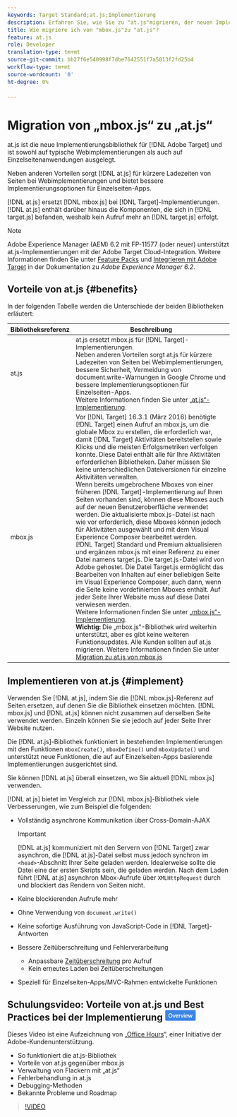 ```yaml
---
keywords: Target Standard;at.js;Implementierung
description: Erfahren Sie, wie Sie zu "at.js"migrieren, der neuen Implementierungsbibliothek für Adobe Target, die sowohl für typische Webimplementierungen als auch für Einzelseitenanwendungen (SPA) entwickelt wurde.
title: Wie migriere ich von "mbox.js"zu "at.js"?
feature: at.js
role: Developer
translation-type: tm+mt
source-git-commit: bb27f6e540998f7dbe7642551f7a5013f2fd25b4
workflow-type: tm+mt
source-wordcount: '0'
ht-degree: 0%

---
```



# Migration von „mbox.js“ zu „at.js“

at.js ist die neue Implementierungsbibliothek für [!DNL Adobe Target] und ist sowohl auf typische Webimplementierungen als auch auf Einzelseitenanwendungen ausgelegt.

Neben anderen Vorteilen sorgt [!DNL at.js] für kürzere Ladezeiten von Seiten bei Webimplementierungen und bietet bessere Implementierungsoptionen für Einzelseiten-Apps.

[!DNL at.js] ersetzt [!DNL mbox.js] bei [!DNL Target]-Implementierungen. [!DNL at.js] enthält darüber hinaus die Komponenten, die sich in [!DNL target.js] befanden, weshalb kein Aufruf mehr an [!DNL target.js] erfolgt.

>[!NOTE]
>
>Adobe Experience Manager (AEM) 6.2 mit FP-11577 (oder neuer) unterstützt at.js-Implementierungen mit der Adobe Target Cloud-Integration. Weitere Informationen finden Sie unter [Feature Packs](https://docs.adobe.com/docs/en/aem/6-2/release-notes/feature-packs.html) und [Integrieren mit Adobe Target](https://docs.adobe.com/docs/en/aem/6-2/administer/integration/marketing-cloud/target.html) in der Dokumentation zu *Adobe Experience Manager 6.2*.

## Vorteile von at.js {#benefits}

In der folgenden Tabelle werden die Unterschiede der beiden Bibliotheken erläutert:

| Bibliotheksreferenz | Beschreibung |
|--- |--- |
| at.js | at.js ersetzt mbox.js für [!DNL Target]-Implementierungen.<br>Neben anderen Vorteilen sorgt at.js für kürzere Ladezeiten von Seiten bei Webimplementierungen, bessere Sicherheit, Vermeidung von document.write-Warnungen in Google Chrome und bessere Implementierungsoptionen für Einzelseiten-Apps.<br>Weitere Informationen finden Sie unter [„at.js“-Implementierung](#implement). |
| mbox.js | Vor [!DNL Target] 16.3.1 (März 2016) benötigte [!DNL Target] einen Aufruf an mbox.js, um die globale Mbox zu erstellen, die erforderlich war, damit [!DNL Target] Aktivitäten bereitstellen sowie Klicks und die meisten Erfolgsmetriken verfolgen konnte. Diese Datei enthält alle für Ihre Aktivitäten erforderlichen Bibliotheken. Daher müssen Sie keine unterschiedlichen Dateiversionen für einzelne Aktivitäten verwalten.<br>Wenn bereits umgebrochene Mboxes von einer früheren [!DNL Target]-Implementierung auf Ihren Seiten vorhanden sind, können diese Mboxes auch auf der neuen Benutzeroberfläche verwendet werden. Die aktualisierte mbox.js-Datei ist nach wie vor erforderlich, diese Mboxes können jedoch für Aktivitäten ausgewählt und mit dem Visual Experience Composer bearbeitet werden.<br>[!DNL Target] Standard und Premium aktualisieren und ergänzen mbox.js mit einer Referenz zu einer Datei namens target.js. Die target.js-Datei wird von Adobe gehostet. Die Datei Target.js ermöglicht das Bearbeiten von Inhalten auf einer beliebigen Seite im Visual Experience Composer, auch dann, wenn die Seite keine vordefinierten Mboxes enthält. Auf jeder Seite Ihrer Website muss auf diese Datei verwiesen werden.<br>Weitere Informationen finden Sie unter [„mbox.js“-Implementierung](/help/c-implementing-target/c-implementing-target-for-client-side-web/t-mbox-download/mbox-download.md).<br>**Wichtig:** Die „mbox.js“-Bibliothek wird weiterhin unterstützt, aber es gibt keine weiteren Funktionsupdates. Alle Kunden sollten auf at.js migrieren. Weitere Informationen finden Sie unter [Migration zu at.js von mbox.js](/help/c-implementing-target/c-implementing-target-for-client-side-web/t-mbox-download/c-target-atjs-implementation/target-migrate-atjs.md) |

## Implementieren von at.js {#implement}

Verwenden Sie [!DNL at.js], indem Sie die [!DNL mbox.js]-Referenz auf Seiten ersetzen, auf denen Sie die Bibliothek einsetzen möchten. [!DNL mbox.js] und [!DNL at.js] können nicht zusammen auf derselben Seite verwendet werden. Einzeln können Sie sie jedoch auf jeder Seite Ihrer Website nutzen.

Die [!DNL at.js]-Bibliothek funktioniert in bestehenden Implementierungen mit den Funktionen `mboxCreate()`, `mboxDefine()` und `mboxUpdate()` und unterstützt neue Funktionen, die auf auf Einzelseiten-Apps basierende Implementierungen ausgerichtet sind.

Sie können [!DNL at.js] überall einsetzen, wo Sie aktuell [!DNL mbox.js] verwenden.

[!DNL at.js] bietet im Vergleich zur [!DNL mbox.js]-Bibliothek viele Verbesserungen, wie zum Beispiel die folgenden:

* Vollständig asynchrone Kommunikation über Cross-Domain-AJAX

   >[!IMPORTANT]
   >
   >[!DNL at.js] kommuniziert mit den Servern von [!DNL Target] zwar asynchron, die [!DNL at.js]-Datei selbst muss jedoch synchron im `<head>`-Abschnitt Ihrer Seite geladen werden. Idealerweise sollte die Datei eine der ersten Skripts sein, die geladen werden. Nach dem Laden führt [!DNL at.js] asynchron Mbox-Aufrufe über `XMLHttpRequest` durch und blockiert das Rendern von Seiten nicht.

* Keine blockierenden Aufrufe mehr
* Ohne Verwendung von `document.write()`
* Keine sofortige Ausführung von JavaScript-Code in [!DNL Target]-Antworten
* Bessere Zeitüberschreitung und Fehlerverarbeitung

   * Anpassbare [Zeitüberschreitung](/help/c-implementing-target/c-implementing-target-for-client-side-web/targetgobalsettings.md) pro Aufruf
   * Kein erneutes Laden bei Zeitüberschreitungen

* Speziell für Einzelseiten-Apps/MVC-Rahmen entwickelte Funktionen

## Schulungsvideo: Vorteile von at.js und Best Practices bei der Implementierung  ![Übersichtskennzeichnung](/help/assets/overview.png)

Dieses Video ist eine Aufzeichnung von „[Office Hours](/help/cmp-resources-and-contact-information.md)“, einer Initiative der Adobe-Kundenunterstützung.

* So funktioniert die at.js-Bibliothek
* Vorteile von at.js gegenüber mbox.js
* Verwaltung von Flackern mit „at.js“
* Fehlerbehandlung in at.js
* Debugging-Methoden
* Bekannte Probleme und Roadmap

>[!VIDEO](https://video.tv.adobe.com/v/22223/)
